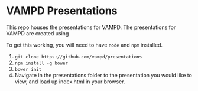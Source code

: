 VAMPD Presentations
=============

This repo houses the presentations for VAMPD. The presentations for VAMPD are
created using

To get this working, you will need to have `node` and `npm` installed.

1. `git clone https://github.com/vampd/presentations`
1. `npm install -g bower`
1. `bower init`
1. Navigate in the presentations folder to the presentation you would like to
view, and load up index.html in your browser.
